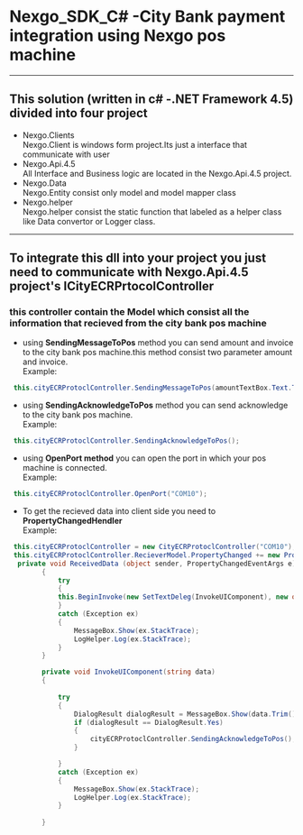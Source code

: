 # Nexgo_SDK_C# -City Bank payment integration using Nexgo pos machine
___

## This solution (written in c# -.NET Framework 4.5) divided into four project
+ Nexgo.Clients <br/>
Nexgo.Client is windows form project.Its just a interface that communicate with user
+ Nexgo.Api.4.5 <br/>
All Interface and Business logic  are located in the Nexgo.Api.4.5 project.
+ Nexgo.Data <br/>
Nexgo.Entity consist only model and model mapper class
+ Nexgo.helper <br/>
Nexgo.helper consist the static function that labeled as a helper class like Data convertor or Logger class.
---
## To integrate this dll into your project you just need to communicate with Nexgo.Api.4.5 project's ICityECRPrtocolController
### this controller contain the Model which consist all the information that recieved from the city bank pos machine

- using **SendingMessageToPos** method you can send amount and invoice to the city bank pos machine.this method consist two parameter amount and invoice. <br/>
Example:
```c#
 this.cityECRProtoclController.SendingMessageToPos(amountTextBox.Text.ToString(), invoiceTextBox.Text.ToString());
```
- using **SendingAcknowledgeToPos** method you can send acknowledge to the city bank pos machine. <br/>
Example:
```c#
 this.cityECRProtoclController.SendingAcknowledgeToPos();
```
- using **OpenPort method** you can open the port in which your pos machine is connected. <br/>
Example:
```c#
 this.cityECRProtoclController.OpenPort("COM10");
```
- To get the recieved data into client side you need to **PropertyChangedHendler** <br/>
Example:
```c#
 this.cityECRProtoclController = new CityECRProtoclController("COM10");
 this.cityECRProtoclController.RecieverModel.PropertyChanged += new PropertyChangedEventHandler(ReceivedData);  
  private void ReceivedData (object sender, PropertyChangedEventArgs e)
        {
            try
            {  
            this.BeginInvoke(new SetTextDeleg(InvokeUIComponent), new object[] { this.cityECRProtoclController.RecieverModel.FullString });             
            }
            catch (Exception ex)
            {
                MessageBox.Show(ex.StackTrace);
                LogHelper.Log(ex.StackTrace);
            }
        }

        private void InvokeUIComponent(string data)
        {
            
            try
            {
                DialogResult dialogResult = MessageBox.Show(data.Trim(), "Is all this ok?", MessageBoxButtons.YesNo);
                if (dialogResult == DialogResult.Yes)
                {
                    cityECRProtoclController.SendingAcknowledgeToPos();
                }

            }
            catch (Exception ex)
            {
                MessageBox.Show(ex.StackTrace);
                LogHelper.Log(ex.StackTrace);
            }
            
        }

```
